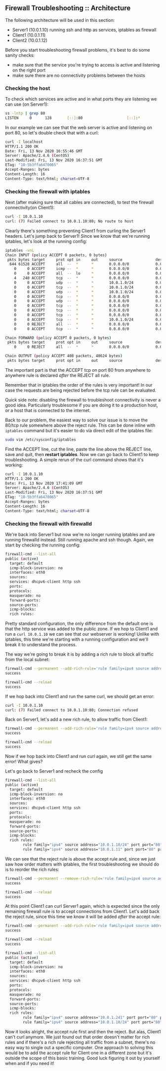 ## Firewall Troubleshooting :: Architecture
The following architecture will be used in this section:
 - Server1 (10.0.1.10) running ssh and http as services, iptables as firewall
 - Client1 (10.0.1.11)
 - Client2 (10.0.1.12)

Before you start troubleshooting firewall problems, it's best to do some sanity checks:
- make sure that the service you're trying to access is active and listening on the right port
- make sure there are no connectivity problems between the hosts

### Checking the host
To check which services are active and in what ports they are listening we can use (on Server1):
```bash
ss -lntp | grep 80
LISTEN     0      128       [::]:80                    [::]:*                   users:(("httpd",pid=2404,fd=4),("httpd",pid=2403,fd=4),("httpd",pid=2402,fd=4),("httpd",pid=2401,fd=4),("httpd",pid=2400,fd=4),("httpd",pid=2399,fd=4))
```
In our example we can see that the web server is active and listening on port 80, so let's double check that with a curl:
```bash
curl -I localhost
HTTP/1.1 200 OK
Date: Fri, 13 Nov 2020 16:55:46 GMT
Server: Apache/2.4.6 (CentOS)
Last-Modified: Fri, 13 Nov 2020 16:37:51 GMT
ETag: "10-5b3ffa6470065"
Accept-Ranges: bytes
Content-Length: 16
Content-Type: text/html; charset=UTF-8
```

### Checking the firewall with iptables
Next (after making sure that all cables are connected), to test the firewall connectivity(on Client1):
```bash
curl -I 10.0.1.10
curl: (7) Failed connect to 10.0.1.10:80; No route to host
```
Clearly there's something preventing Client1 from curling the Server1 headers. Let's jump back to Server1!
Since we know that we're running iptables, let's look at the running config:
```bash
iptables -vnL                                                                                                      
Chain INPUT (policy ACCEPT 0 packets, 0 bytes)
 pkts bytes target     prot opt in     out     source               destination         
  644 61528 ACCEPT     all  --  *      *       0.0.0.0/0            0.0.0.0/0            state RELATED,ESTABLISHED
    0     0 ACCEPT     icmp --  *      *       0.0.0.0/0            0.0.0.0/0           
    0     0 ACCEPT     all  --  lo     *       0.0.0.0/0            0.0.0.0/0           
    4   240 ACCEPT     tcp  --  *      *       0.0.0.0/0            0.0.0.0/0            state NEW tcp dpt:22
    0     0 ACCEPT     udp  --  *      *       10.0.1.0/24          0.0.0.0/0            udp dpt:631
    0     0 ACCEPT     tcp  --  *      *       10.0.1.0/24          0.0.0.0/0            tcp dpt:631
    0     0 ACCEPT     udp  --  *      *       10.0.1.0/24          0.0.0.0/0            state NEW udp dpt:123
    0     0 ACCEPT     tcp  --  *      *       0.0.0.0/0            0.0.0.0/0            state NEW tcp dpt:25
    0     0 ACCEPT     udp  --  *      *       0.0.0.0/0            0.0.0.0/0            state NEW udp dpt:53
    0     0 ACCEPT     tcp  --  *      *       0.0.0.0/0            0.0.0.0/0            state NEW tcp dpt:53
    0     0 ACCEPT     tcp  --  *      *       0.0.0.0/0            0.0.0.0/0            state NEW tcp dpt:443
    0     0 ACCEPT     tcp  --  *      *       0.0.0.0/0            0.0.0.0/0            state NEW tcp dpt:143
    0     0 ACCEPT     tcp  --  *      *       10.0.1.0/24          0.0.0.0/0            state NEW tcp dpt:3128
    0     0 REJECT     all  --  *      *       0.0.0.0/0            0.0.0.0/0            reject-with icmp-host-prohibited
    0     0 ACCEPT     tcp  --  *      *       0.0.0.0/0            0.0.0.0/0            state NEW tcp dpt:80

Chain FORWARD (policy ACCEPT 0 packets, 0 bytes)
 pkts bytes target     prot opt in     out     source               destination         
    0     0 REJECT     all  --  *      *       0.0.0.0/0            0.0.0.0/0            reject-with icmp-host-prohibited

Chain OUTPUT (policy ACCEPT 408 packets, 48624 bytes)
 pkts bytes target     prot opt in     out     source               destination         

```
The important part is that the ACCEPT tcp on port 80 from anywhere to anywhere rule is declared *after* the REJECT all rule. 

Remember that in iptables the order of the rules is very important! In our case the requests are being rejected before the tcp rule can be evaluated.

Quick side note: disabling the firewall to troubleshoot connectivity is never a good idea. Particularly troublesome if you are doing it to a production host, or a host that is connected to the internet.

Back to our problem, the easiest way to solve our issue is to move the 80/tcp rule somewhere above the reject rule. This can be done inline with `iptables` command but it's easier to do via direct edit of the iptables file:
```bash
sudo vim /etc/sysconfig/iptables
```
Find the ACCEPT line, cut the line, paste the line above the REJECT line, save and quit, then **restart iptables**. Now we can go back to Client1 to keep troubleshooting. A simple rerun of the curl command shows that it's working:
```bash
curl -I 10.0.1.10
HTTP/1.1 200 OK
Date: Fri, 13 Nov 2020 17:41:09 GMT
Server: Apache/2.4.6 (CentOS)
Last-Modified: Fri, 13 Nov 2020 16:37:51 GMT
ETag: "10-5b3ffa6470065"
Accept-Ranges: bytes
Content-Length: 16
Content-Type: text/html; charset=UTF-8
```

### Checking the firewall with firewalld
We're back into Server1 but now we're no longer running iptables and are running firewalld instead. Still running apache and ssh though.
Again, we start by checking the running config:
```bash
firewall-cmd --list-all
public (active)
  target: default
  icmp-block-inversion: no
  interfaces: eth0
  sources: 
  services: dhcpv6-client http ssh
  ports: 
  protocols: 
  masquerade: no
  forward-ports: 
  source-ports: 
  icmp-blocks: 
  rich rules: 
```
Pretty standard configuration, the only difference from the default one is that the http service was added to the public zone.
If we hop to Client1 and run a `curl 10.0.1.10` we can see that our webserver is working!
Unlike with iptables, this time we're starting with a running configuration and we'll break it to understand the process.

The way we're going to break it is by adding a rich rule to block all traffic from the local subnet:
```bash
firewall-cmd --permanent --add-rich-rule='rule family=ipv4 source address=10.0.1.10/24 port port=80 protocol=tcp reject'
success

firewall-cmd --reload
success
```
If we hop back into Client1 and run the same curl, we should get an error:
```bash
curl -I 10.0.1.10
curl: (7) Failed connect to 10.0.1.10:80; Connection refused
```

Back on Server1, let's add a new rich rule, to allow traffic from Client1:
```bash
firewall-cmd --permanent --add-rich-rule='rule family=ipv4 source address=10.0.1.11  port port=80 protocol=tcp accept'
success

firewall-cmd --reload
success
```
Now if we hop back into Client1 and run curl again, we still get the same error! What gives?

Let's go back to Server1 and recheck the config
```bash
firewall-cmd --list-all
public (active)
  target: default
  icmp-block-inversion: no
  interfaces: eth0
  sources: 
  services: dhcpv6-client http ssh
  ports: 
  protocols: 
  masquerade: no
  forward-ports: 
  source-ports: 
  icmp-blocks: 
  rich rules: 
        rule family="ipv4" source address="10.0.1.10/24" port port="80" protocol="tcp" reject
        rule family="ipv4" source address="10.0.1.11" port port="80" protocol="tcp" accept
```
We can see that the reject rule is above the accept rule and, since we just saw how order matters with iptables, the first troubleshooting we should do is to reorder the rich rules:
```bash
firewall-cmd --permanent --remove-rich-rule='rule family=ipv4 source address=10.0.1.10/24 port port=80 protocol=tcp reject'
success

firewall-cmd --reload
success
```
At this point Client1 can curl Server1 again, which is expected since the only remaining firewall rule is to accept connections from Client1.
Let's add back the reject rule, since this time we know it will be added *after* the accept rule:
```bash
firewall-cmd --permanent --add-rich-rule='rule family=ipv4 source address=10.0.1.10/24 port port=80 protocol=tcp reject'
success

firewall-cmd --reload
success

firewall-cmd --list-all
public (active)
  target: default
  icmp-block-inversion: no
  interfaces: eth0
  sources: 
  services: dhcpv6-client http ssh
  ports: 
  protocols: 
  masquerade: no
  forward-ports: 
  source-ports: 
  icmp-blocks: 
  rich rules: 
        rule family="ipv4" source address="10.0.1.241" port port="80" protocol="tcp" accept
        rule family="ipv4" source address="10.0.1.10/24" port port="80" protocol="tcp" reject
```
Now it looks alright, the accept rule first and then the reject. But alas, Client1 can't curl anymore.
We just found out that order doesn't matter for rich rules and if there's a rich rule rejecting all traffic from a subnet, there's no easy way to single out a specific computer.
One approach to solving this would be to add the accept rule for Client one in a different zone but it's outside the scope of this basic training. Good luck figuring it out by yourself when and if you need it!